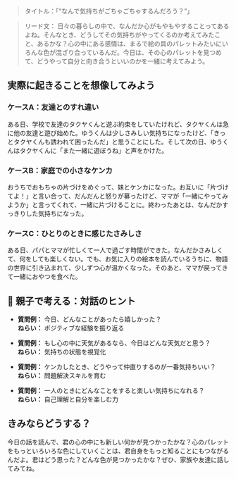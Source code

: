 > タイトル：「“なんで気持ちがごちゃごちゃするんだろう？”」

> リード文：
日々の暮らしの中で、なんだか心がもやもやすることってあるよね。そんなとき、どうしてその気持ちがやってくるのか考えてみたこと、あるかな？心の中にある感情は、まるで絵の具のパレットみたいにいろんな色が混ざり合っているんだ。今日は、その心のパレットを見つめて、どうやって自分と向き合うといいのかを一緒に考えてみよう。

## 実際に起きることを想像してみよう

### ケースA：友達とのすれ違い
ある日、学校で友達のタクヤくんと遊ぶ約束をしていたけれど、タクヤくんは急に他の友達と遊び始めた。ゆうくんは少しさみしい気持ちになったけど、「きっとタクヤくんも誘われて困ったんだ」と思うことにした。そして次の日、ゆうくんはタクヤくんに「また一緒に遊ぼうね」と声をかけた。

### ケースB：家庭での小さなケンカ  
おうちでおもちゃの片づけをめぐって、妹とケンカになった。お互いに「片づけてよ！」と言い合って、だんだんと怒りが募ったけど、ママが「一緒にやってみようか」と言ってくれて、一緒に片づけることに。終わったあとは、なんだかすっきりした気持ちになった。

### ケースC：ひとりのときに感じたさみしさ
ある日、パパとママが忙しくて一人で過ごす時間ができた。なんだかさみしくて、何をしても楽しくない。でも、お気に入りの絵本を読んでいるうちに、物語の世界に引き込まれて、少しずつ心が温かくなった。そのあと、ママが戻ってきて一緒におやつを食べた。

## 💬 親子で考える：対話のヒント

- **質問例：** 今日、どんなことがあったら嬉しかった？  
  **ねらい：** ポジティブな経験を振り返る

- **質問例：** もし心の中に天気があるなら、今日はどんな天気だと思う？  
  **ねらい：** 気持ちの状態を視覚化

- **質問例：** ケンカしたとき、どうやって仲直りするのが一番気持ちいい？  
  **ねらい：** 問題解決スキルを育む

- **質問例：** 一人のときにどんなことをすると楽しい気持ちになれる？  
  **ねらい：** 自己理解と自分を楽しむ力

## きみならどうする？
今日の話を読んで、君の心の中にも新しい何かが見つかったかな？心のパレットをもっといろいろな色にしていくことは、君自身をもっと知ることにもつながるんだよ。君はどう思った？どんな色が見つかったかな？ぜひ、家族や友達に話してみてね。